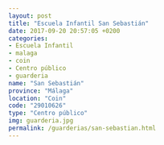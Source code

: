 ```yaml
---
layout: post
title: "Escuela Infantil San Sebastián"
date: 2017-09-20 20:57:05 +0200
categories:
- Escuela Infantil
- malaga
- coin
- Centro público
- guarderia
name: "San Sebastián"
province: "Málaga"
location: "Coin"
code: "29010626"
type: "Centro público"
img: guarderia.jpg
permalink: /guarderias/san-sebastian.html
---
```

